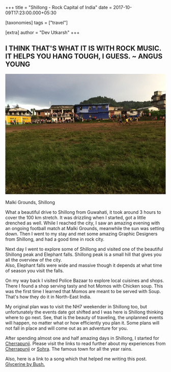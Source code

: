 +++
title = "Shillong - Rock Capital of India"
date = 2017-10-09T17:23:00.000+05:30

[taxonomies]
tags = ["travel"]

[extra]
author = "Dev Utkarsh"
+++

I THINK THAT'S WHAT IT IS WITH ROCK MUSIC. IT HELPS YOU HANG TOUGH, I GUESS. ~ ANGUS YOUNG
------------------------------------------------------------------------------------------

![shillong](../assets/images/travel/shillong.jpeg)

Malki Grounds, Shillong

What a beautiful drive to Shillong from Guwahati, it took around 3 hours to cover the 100 km stretch. It was drizzling when I started, got a little drenched as well. While I reached the city, I saw an amazing evening with an ongoing football match at Malki Grounds, meanwhile the sun was setting down. Then I went to my stay and met some amazing Graphic Designers from Shillong, and had a good time in rock city.  
  
Next day I went to explore some of Shillong and visited one of the beautiful Shillong peak and Elephant falls. Shillong peak is a small hill that gives you all the overview of the city.  
Also, Elephant falls were wide and massive though it depends at what time of season you visit the falls.  
  
On my way back I visited Police Bazaar to explore local cuisines and shops. There I found a shop serving tasty and hot Momos with Chicken soup. This was the first time I learned that Momos are meant to be served with Soup. That's how they do it in North-East India.  
  
My original plan was to visit the NH7 weekender in Shillong too, but unfortunately the events date got shifted and I was here is Shillong thinking where to go next. See, that is the beauty of traveling, the unplanned events will happen, no matter what or how efficiently you plan it. Some plans will not fall in place and will come out as an adventure for you.  
  
After spending almost one and half amazing days in Shillong, I started for [Cherrapunji](../cherrapunji-or-sohra-october-drizzles). Please visit the links to read further about my experiences from [Cherrapunji](../cherrapunji-or-sohra-october-drizzles) or [Sohra](../cherrapunji-or-sohra-october-drizzles). The famous town for all the year rains.  
  
Also, here is a link to a song which that helped me writing this post.  
[Glycerine by Bush.](https://www.youtube.com/watch?v=hOllF3TgAsM)